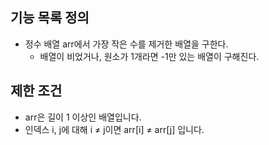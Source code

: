 ## 기능 목록 정의

- 정수 배열 arr에서 가장 작은 수를 제거한 배열을 구한다.
  - 배열이 비었거나, 원소가 1개라면 -1만 있는 배열이 구해진다.

## 제한 조건
- arr은 길이 1 이상인 배열입니다.
- 인덱스 i, j에 대해 i ≠ j이면 arr[i] ≠ arr[j] 입니다.